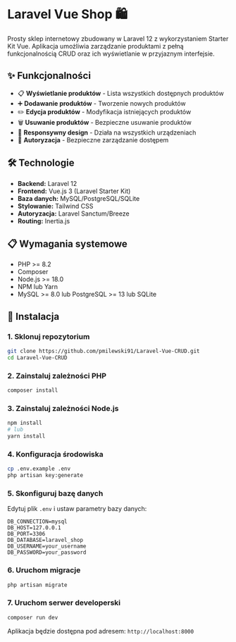 # Laravel Vue Shop 🛍️

Prosty sklep internetowy zbudowany w Laravel 12 z wykorzystaniem Starter Kit Vue. Aplikacja umożliwia zarządzanie produktami z pełną funkcjonalnością CRUD oraz ich wyświetlanie w przyjaznym interfejsie.

## ✨ Funkcjonalności

- 📋 **Wyświetlanie produktów** - Lista wszystkich dostępnych produktów
- ➕ **Dodawanie produktów** - Tworzenie nowych produktów
- ✏️ **Edycja produktów** - Modyfikacja istniejących produktów
- 🗑️ **Usuwanie produktów** - Bezpieczne usuwanie produktów
- 📱 **Responsywny design** - Działa na wszystkich urządzeniach
- 🔐 **Autoryzacja** - Bezpieczne zarządzanie dostępem

## 🛠️ Technologie

- **Backend:** Laravel 12
- **Frontend:** Vue.js 3 (Laravel Starter Kit)
- **Baza danych:** MySQL/PostgreSQL/SQLite
- **Stylowanie:** Tailwind CSS
- **Autoryzacja:** Laravel Sanctum/Breeze
- **Routing:** Inertia.js

## 📋 Wymagania systemowe

- PHP >= 8.2
- Composer
- Node.js >= 18.0
- NPM lub Yarn
- MySQL >= 8.0 lub PostgreSQL >= 13 lub SQLite

## 🚀 Instalacja

### 1. Sklonuj repozytorium
```bash
git clone https://github.com/pmilewski91/Laravel-Vue-CRUD.git
cd Laravel-Vue-CRUD
```

### 2. Zainstaluj zależności PHP
```bash
composer install
```

### 3. Zainstaluj zależności Node.js
```bash
npm install
# lub
yarn install
```

### 4. Konfiguracja środowiska
```bash
cp .env.example .env
php artisan key:generate
```

### 5. Skonfiguruj bazę danych
Edytuj plik `.env` i ustaw parametry bazy danych:
```env
DB_CONNECTION=mysql
DB_HOST=127.0.0.1
DB_PORT=3306
DB_DATABASE=laravel_shop
DB_USERNAME=your_username
DB_PASSWORD=your_password
```

### 6. Uruchom migracje
```bash
php artisan migrate
```


### 7. Uruchom serwer developerski
```bash
composer run dev
```

Aplikacja będzie dostępna pod adresem: `http://localhost:8000`


